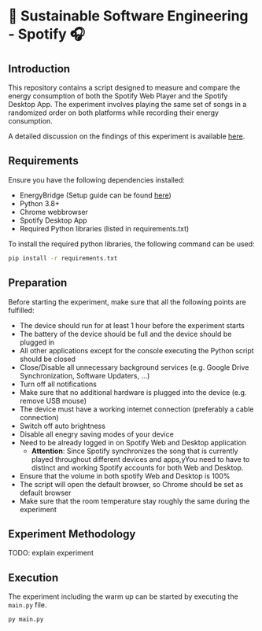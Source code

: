 # 🌳 Sustainable Software Engineering - Spotify 🎧

## Introduction

This repository contains a script designed to measure and compare the energy consumption of both the Spotify Web Player and the Spotify Desktop App. The experiment involves playing the same set of songs in a randomized order on both platforms while recording their energy consumption.

A detailed discussion on the findings of this experiment is available [here](https://luiscruz.github.io/course_sustainableSE/2025/p1_measuring_software/g25_spotify.html).

## Requirements

Ensure you have the following dependencies installed:

- EnergyBridge (Setup guide can be found [here](https://github.com/tdurieux/energibridge))
- Python 3.8+
- Chrome webbrowser
- Spotify Desktop App
- Required Python libraries (listed in requirements.txt)

To install the required python libraries, the following command can be used:
```bash
pip install -r requirements.txt
```

## Preparation

Before starting the experiment, make sure that all the following points are fulfilled:

- The device should run for at least 1 hour before the experiment starts
- The battery of the device should be full and the device should be plugged in
- All other applications except for the console executing the Python script should be closed
- Close/Disable all unnecessary background services (e.g. Google Drive Synchronization, Software Updaters, ...)
- Turn off all notifications
- Make sure that no additional hardware is plugged into the device (e.g. remove USB mouse)
- The device must have a working internet connection (preferably a cable connection)
- Switch off auto brightness
- Disable all enegry saving modes of your device
- Need to be already logged in on Spotify Web and Desktop application
  - **Attention**: Since Spotify synchronizes the song that is currently played throughout different devices and apps,yYou need to have to distinct and working Spotify accounts for both Web and Desktop.
- Ensure that the volume in both spotify Web and Desktop is 100%
- The script will open the default browser, so Chrome should be set as default browser
- Make sure that the room temperature stay roughly the same during the experiment

## Experiment Methodology

TODO: explain experiment

## Execution

The experiment including the warm up can be started by executing the `main.py` file.

```bash
py main.py
```